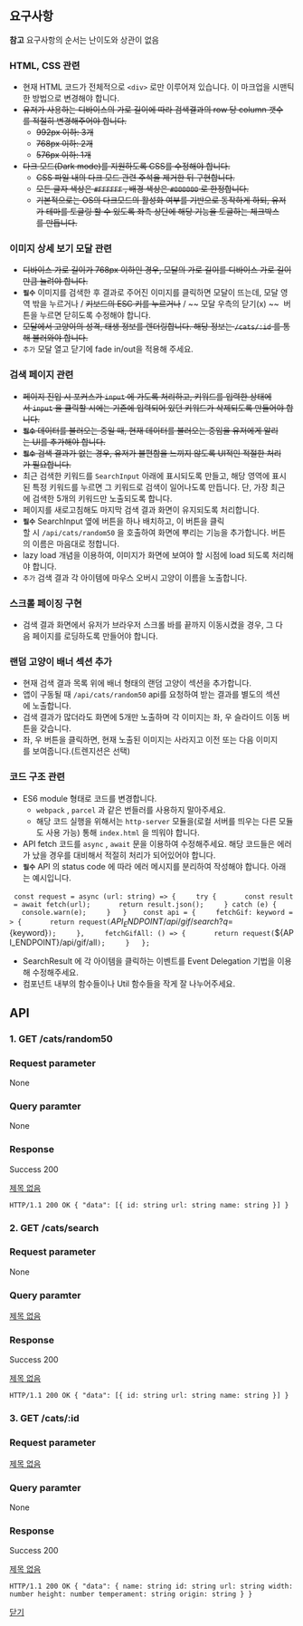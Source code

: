 ## 요구사항

**참고** 요구사항의 순서는 난이도와 상관이 없음

### HTML, CSS 관련

- 현재 HTML 코드가 전체적으로 `<div>` 로만 이루어져 있습니다. 이 마크업을 시맨틱한 방법으로 변경해야 합니다.
- ~~유저가 사용하는 디바이스의 가로 길이에 따라 검색결과의 row 당 column 갯수를 적절히 변경해주어야 합니다.~~
    - ~~992px 이하: 3개~~
    - ~~768px 이하: 2개~~
    - ~~576px 이하: 1개~~
- ~~다크 모드(Dark mode)를 지원하도록 CSS를 수정해야 합니다.~~
    - ~~CSS 파일 내의 다크 모드 관련 주석을 제거한 뒤 구현합니다.~~
    - ~~모든 글자 색상은 `#FFFFFF` , 배경 색상은 `#000000` 로 한정합니다.~~
    - ~~기본적으로는 OS의 다크모드의 활성화 여부를 기반으로 동작하게 하되, 유저가 테마를 토글링 할 수 있도록 좌측 상단에 해당 기능을 토글하는 체크박스를 만듭니다.~~

### 이미지 상세 보기 모달 관련

- ~~디바이스 가로 길이가 768px 이하인 경우, 모달의 가로 길이를 디바이스 가로 길이만큼 늘려야 합니다.~~
- **`필수`** 이미지를 검색한 후 결과로 주어진 이미지를 클릭하면 모달이 뜨는데, 모달 영역 밖을 누르거나 / ~~키보드의 ESC 키를 누르거나~~ / ~~ 모달 우측의 닫기(x) ~~  버튼을 누르면 닫히도록 수정해야 합니다.
- ~~모달에서 고양이의 성격, 태생 정보를 렌더링합니다. 해당 정보는 `/cats/:id` 를 통해 불러와야 합니다.~~
- `추가` 모달 열고 닫기에 fade in/out을 적용해 주세요.

### 검색 페이지 관련

- ~~페이지 진입 시 포커스가 `input` 에 가도록 처리하고, 키워드를 입력한 상태에서 `input` 을 클릭할 시에는 기존에 입력되어 있던 키워드가 삭제되도록 만들어야 합니다.~~
- ~~**`필수`** 데이터를 불러오는 중일 때, 현재 데이터를 불러오는 중임을 유저에게 알리는 UI를 추가해야 합니다.~~
- ~~**`필수`** 검색 결과가 없는 경우, 유저가 불편함을 느끼지 않도록 UI적인 적절한 처리가 필요합니다.~~
- 최근 검색한 키워드를 `SearchInput` 아래에 표시되도록 만들고, 해당 영역에 표시된 특정 키워드를 누르면 그 키워드로 검색이 일어나도록 만듭니다. 단, 가장 최근에 검색한 5개의 키워드만 노출되도록 합니다.
- 페이지를 새로고침해도 마지막 검색 결과 화면이 유지되도록 처리합니다.
- **`필수`** SearchInput 옆에 버튼을 하나 배치하고, 이 버튼을 클릭할 시 `/api/cats/random50` 을 호출하여 화면에 뿌리는 기능을 추가합니다. 버튼의 이름은 마음대로 정합니다.
- lazy load 개념을 이용하여, 이미지가 화면에 보여야 할 시점에 load 되도록 처리해야 합니다.
- `추가` 검색 결과 각 아이템에 마우스 오버시 고양이 이름을 노출합니다.

### 스크롤 페이징 구현

- 검색 결과 화면에서 유저가 브라우저 스크롤 바를 끝까지 이동시켰을 경우, 그 다음 페이지를 로딩하도록 만들어야 합니다.

### 랜덤 고양이 배너 섹션 추가

- 현재 검색 결과 목록 위에 배너 형태의 랜덤 고양이 섹션을 추가합니다.
- 앱이 구동될 때 `/api/cats/random50` api를 요청하여 받는 결과를 별도의 섹션에 노출합니다.
- 검색 결과가 많더라도 화면에 5개만 노출하며 각 이미지는 좌, 우 슬라이드 이동 버튼을 갖습니다.
- 좌, 우 버튼을 클릭하면, 현재 노출된 이미지는 사라지고 이전 또는 다음 이미지를 보여줍니다.(트렌지션은 선택)

### 코드 구조 관련

- ES6 module 형태로 코드를 변경합니다.
    - `webpack` , `parcel` 과 같은 번들러를 사용하지 말아주세요.
    - 해당 코드 실행을 위해서는 `http-server` 모듈을(로컬 서버를 띄우는 다른 모듈도 사용 가능) 통해 `index.html` 을 띄워야 합니다.
- API fetch 코드를 `async` , `await` 문을 이용하여 수정해주세요. 해당 코드들은 에러가 났을 경우를 대비해서 적절히 처리가 되어있어야 합니다.
- **`필수`** API 의 status code 에 따라 에러 메시지를 분리하여 작성해야 합니다. 아래는 예시입니다.

  `const request = async (url: string) => {     try {       const result = await fetch(url);       return result.json();     } catch (e) {       console.warn(e);     }   }    const api = {     fetchGif: keyword => {       return request(`${API_ENDPOINT}/api/gif/search?q=${keyword}`);     },     fetchGifAll: () => {       return request(`${API_ENDPOINT}/api/gif/all`);     }   };`

- SearchResult 에 각 아이템을 클릭하는 이벤트를 Event Delegation 기법을 이용해 수정해주세요.
- 컴포넌트 내부의 함수들이나 Util 함수들을 작게 잘 나누어주세요.

## API

### 1. GET /cats/random50

### Request parameter

None

### Query paramter

None

### Response

Success 200

[제목 없음](https://www.notion.so/5f9f84df3a1347d9930fdb33c2f75148)

`HTTP/1.1 200 OK
{
  "data": [{
    id: string
    url: string
    name: string
  }]
}`

### 2. GET /cats/search

### Request parameter

None

### Query paramter

[제목 없음](https://www.notion.so/e790683c034a4af3a75bb0e4f213cd30)

### Response

Success 200

[제목 없음](https://www.notion.so/7fbfb40f09854d5e9221544442dff2cb)

`HTTP/1.1 200 OK
{
  "data": [{
    id: string
    url: string
    name: string
  }]
}`

### 3. GET /cats/:id

### Request parameter

[제목 없음](https://www.notion.so/3d853c3414bc44389b90f0e7651228de)

### Query paramter

None

### Response

Success 200

[제목 없음](https://www.notion.so/fa3fd504c7f94cb4902de8babd92ba6f)

`HTTP/1.1 200 OK
{
  "data": {
    name: string
    id: string
    url: string
    width: number
    height: number
    temperament: string
    origin: string
  }
}`

[닫기](about:blank#)